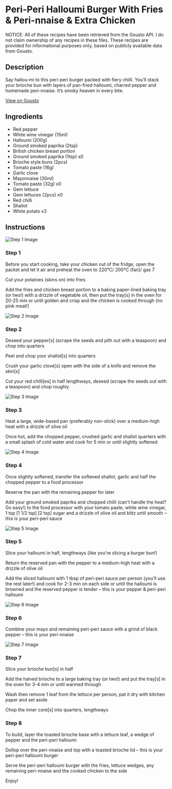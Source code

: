 # Peri-Peri Halloumi Burger With Fries & Peri-nnaise & Extra Chicken

NOTICE: All of these recipes have been retrieved from the Gousto API. I do not claim ownership of any recipes in these files. These recipes are provided for informational purposes only, based on publicly available data from Gousto.

## Description

Say hallou-mi to this peri-peri burger packed with fiery chilli. You’ll stack your brioche bun with layers of pan-fried halloumi, charred pepper and homemade peri-nnaise. It’s smoky heaven in every bite.

[View on Gousto](https://www.gousto.co.uk/recipes/cookbook/peri-peri-halloumi-burger-with-fries-peri-nnaise-extra-chicken)

## Ingredients

- Red pepper
- White wine vinegar (15ml)
- Halloumi (200g)
- Ground smoked paprika (2tsp)
- British chicken breast portion
- Ground smoked paprika (1tsp) x0
- Brioche style buns (2pcs)
- Tomato paste (16g)
- Garlic clove
- Mayonnaise (30ml)
- Tomato paste (32g) x0
- Gem lettuce
- Gem lettuces (2pcs) x0
- Red chilli
- Shallot
- White potato x3

## Instructions

![Step 1 Image](https://production-media.gousto.co.uk/cms/recipe-step-image/step-1-1731656162659-x200.jpg)

### Step 1

Before you start cooking, take your chicken out of the fridge, open the packet and let it air and preheat the oven to 220°C/ 200°C (fan)/ gas 7

Cut your potatoes (skins on) into fries

Add the fries and chicken breast portion to a baking paper-lined baking tray (or two!) with a drizzle of vegetable oil, then put the tray[s] in the oven for 20-25 min or until golden and crisp and the chicken is cooked through (no pink meat!)

![Step 2 Image](https://production-media.gousto.co.uk/cms/recipe-step-image/step-2-1731656165684-x200.jpg)

### Step 2

Deseed your pepper[s] (scrape the seeds and pith out with a teaspoon) and chop into quarters

Peel and chop your shallot[s] into quarters

Crush your garlic clove[s] open with the side of a knife and remove the skin[s]

Cut your red chilli[es] in half lengthways, deseed (scrape the seeds out with a teaspoon) and chop roughly

![Step 3 Image](https://production-media.gousto.co.uk/cms/recipe-step-image/step-3-1731656169319-x200.jpg)

### Step 3

Heat a large, wide-based pan (preferably non-stick) over a medium-high heat with a drizzle of olive oil

Once hot, add the chopped pepper, crushed garlic and shallot quarters with a small splash of cold water and cook for 5 min or until slightly softened

![Step 4 Image](https://production-media.gousto.co.uk/cms/recipe-step-image/step-4-1731656173147-x200.jpg)

### Step 4

Once slightly softened, transfer the softened shallot, garlic and half the chopped pepper to a food processor

Reserve the pan with the remaining pepper for later

Add your ground smoked paprika and chopped chilli (can't handle the heat? Go easy!) to the food processor with your tomato paste, white wine vinegar, 1 tsp <span class="text-purple">[1 1/2 tsp]</span> <span class="text-danger">[2 tsp] </span>sugar and a drizzle of olive oil and blitz until smooth – this is your peri-peri sauce

![Step 5 Image](https://production-media.gousto.co.uk/cms/recipe-step-image/step-5-1731656177410-x200.jpg)

### Step 5

Slice your halloumi in half, lengthways (like you're slicing a burger bun!)

Return the reserved pan with the pepper to a medium-high heat with a drizzle of olive oil

Add the sliced halloumi with 1 tbsp of peri-peri sauce per person (you’ll use the rest later!) and cook for 2-3 min on each side or until the halloumi is browned and the reserved pepper is tender – this is your pepper & peri-peri halloumi

![Step 6 Image](https://production-media.gousto.co.uk/cms/recipe-step-image/step-6-1731656180851-x200.jpg)

### Step 6

Combine your mayo and remaining peri-peri sauce with a grind of black pepper – this is your peri-nnaise

![Step 7 Image](https://production-media.gousto.co.uk/cms/recipe-step-image/step-7-1731656184375-x200.jpg)

### Step 7

Slice your brioche bun[s] in half

Add the halved brioche to a large baking tray (or two!) and put the tray[s] in the oven for 3-4 min or until warmed through

Wash then remove 1<span class="text-danger"> </span>leaf from the lettuce per person, pat it dry with kitchen paper and set aside

Chop the inner core[s] into quarters, lengthways

### Step 8

To build, layer the toasted brioche base with a lettuce leaf, a wedge of pepper and the peri-peri halloumi

Dollop over the peri-nnaise and top with a toasted brioche lid – this is your peri-peri halloumi burger

Serve the peri-peri halloumi burger with the fries, lettuce wedges, any remaining peri-nnaise and the cooked chicken to the side

Enjoy!

